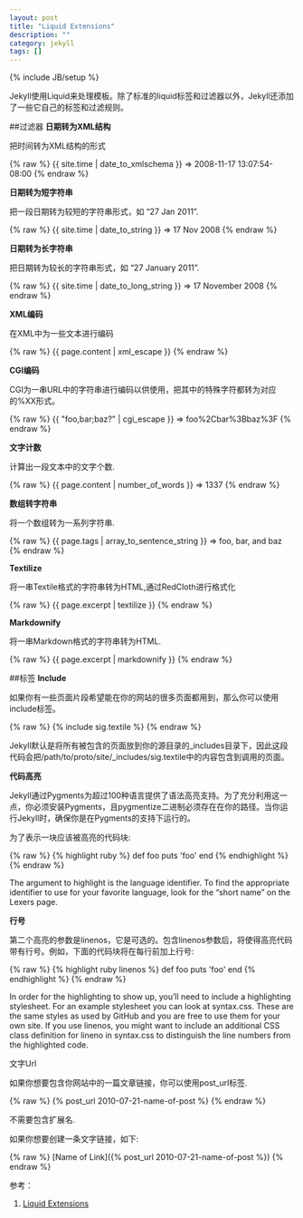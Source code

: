 ```yaml
---
layout: post
title: "Liquid Extensions"
description: ""
category: jekyll
tags: []
---
```

{% include JB/setup %}



Jekyll使用Liquid来处理模板。除了标准的liquid标签和过滤器以外，Jekyll还添加了一些它自己的标签和过滤规则。 

##过滤器
**日期转为XML结构**

把时间转为XML结构的形式

{% raw %}
	{{ site.time | date_to_xmlschema }} => 2008-11-17 13:07:54-08:00
{% endraw %}

**日期转为短字符串**

把一段日期转为较短的字符串形式，如  “27 Jan 2011”.

{% raw %}
	{{ site.time | date_to_string }} => 17 Nov 2008
{% endraw %}

**日期转为长字符串**

把日期转为较长的字符串形式，如  “27 January 2011”.

{% raw %}
	{{ site.time | date_to_long_string }} => 17 November 2008
{% endraw %}

**XML编码**

在XML中为一些文本进行编码

{% raw %}
	{{ page.content | xml_escape }}
{% endraw %}

**CGI编码**

CGI为一串URL中的字符串进行编码以供使用，把其中的特殊字符都转为对应的%XX形式。

{% raw %}
	{{ "foo,bar;baz?" | cgi_escape }} => foo%2Cbar%3Bbaz%3F
{% endraw %}

**文字计数**

计算出一段文本中的文字个数.

{% raw %}
	{{ page.content | number_of_words }} => 1337
{% endraw %}

**数组转字符串**

将一个数组转为一系列字符串.

{% raw %}
	{{ page.tags | array_to_sentence_string }} => foo, bar, and baz
{% endraw %}

**Textilize**

将一串Textile格式的字符串转为HTML,通过RedCloth进行格式化

{% raw %}
	{{ page.excerpt | textilize }}
{% endraw %}

**Markdownify**

将一串Markdown格式的字符串转为HTML.

{% raw %}
	{{ page.excerpt | markdownify }} 
{% endraw %}

##标签
**Include**

如果你有一些页面片段希望能在你的网站的很多页面都用到，那么你可以使用include标签。

{% raw %}
	{% include sig.textile %}
{% endraw %}
	
Jekyll默认是将所有被包含的页面放到你的源目录的_includes目录下，因此这段代码会把/path/to/proto/site/_includes/sig.textile中的内容包含到调用的页面。 

**代码高亮**

Jekyll通过Pygments为超过100种语言提供了语法高亮支持。为了充分利用这一点，你必须安装Pygments，且pygmentize二进制必须存在在你的路径。当你运行Jekyll时，确保你是在Pygments的支持下运行的。

为了表示一块应该被高亮的代码块:

{% raw %}
	{% highlight ruby %}
		def foo
		  puts 'foo'
		end
	{% endhighlight %}
{% endraw %}
	
The argument to highlight is the language identifier. To find the appropriate identifier to use for your favorite language, look for the “short name” on the Lexers page.

**行号**

第二个高亮的参数是linenos，它是可选的。包含linenos参数后，将使得高亮代码带有行号。例如，下面的代码块将在每行前加上行号:

{% raw %}
	{% highlight ruby linenos %}
		def foo
		  puts 'foo'
		end
	{% endhighlight %}
{% endraw %}
	
In order for the highlighting to show up, you’ll need to include a highlighting stylesheet. For an example stylesheet you can look at syntax.css. These are the same styles as used by GitHub and you are free to use them for your own site. If you use linenos, you might want to include an additional CSS class definition for lineno in syntax.css to distinguish the line numbers from the highlighted code.

文字Url

如果你想要包含你网站中的一篇文章链接，你可以使用post_url标签.

{% raw %}
	{% post_url 2010-07-21-name-of-post %}
{% endraw %}
	
不需要包含扩展名.

如果你想要创建一条文字链接，如下:

{% raw %}
	[Name of Link]({% post_url 2010-07-21-name-of-post %})
{% endraw %}

参考：
1. [Liquid Extensions](https://github.com/mojombo/jekyll/wiki/Liquid-Extensions)


































